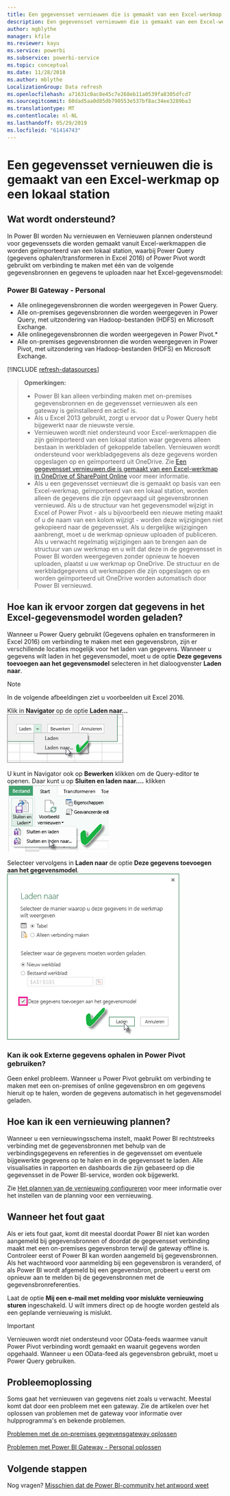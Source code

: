 ```yaml
---
title: Een gegevensset vernieuwen die is gemaakt van een Excel-werkmap - lokaal
description: Een gegevensset vernieuwen die is gemaakt van een Excel-werkmap op een lokaal station
author: mgblythe
manager: kfile
ms.reviewer: kayu
ms.service: powerbi
ms.subservice: powerbi-service
ms.topic: conceptual
ms.date: 11/28/2018
ms.author: mblythe
LocalizationGroup: Data refresh
ms.openlocfilehash: a71631c0ac8e45c7e268eb11a0539fa8305dfcd7
ms.sourcegitcommit: 60dad5aa0d85db790553e537bf8ac34ee3289ba3
ms.translationtype: MT
ms.contentlocale: nl-NL
ms.lasthandoff: 05/29/2019
ms.locfileid: "61414743"
---
```

# <a name="refresh-a-dataset-created-from-an-excel-workbook-on-a-local-drive"></a>Een gegevensset vernieuwen die is gemaakt van een Excel-werkmap op een lokaal station
## <a name="whats-supported"></a>Wat wordt ondersteund?
In Power BI worden Nu vernieuwen en Vernieuwen plannen ondersteund voor gegevenssets die worden gemaakt vanuit Excel-werkmappen die worden geïmporteerd van een lokaal station, waarbij Power Query (gegevens ophalen/transformeren in Excel 2016) of Power Pivot wordt gebruikt om verbinding te maken met één van de volgende gegevensbronnen en gegevens te uploaden naar het Excel-gegevensmodel:  

### <a name="power-bi-gateway---personal"></a>Power BI Gateway - Personal
* Alle onlinegegevensbronnen die worden weergegeven in Power Query.
* Alle on-premises gegevensbronnen die worden weergegeven in Power Query, met uitzondering van Hadoop-bestanden (HDFS) en Microsoft Exchange.
* Alle onlinegegevensbronnen die worden weergegeven in Power Pivot.\*
* Alle on-premises gegevensbronnen die worden weergegeven in Power Pivot, met uitzondering van Hadoop-bestanden (HDFS) en Microsoft Exchange.

<!-- Refresh Data sources-->
[!INCLUDE [refresh-datasources](./includes/refresh-datasources.md)]

> **Opmerkingen:**  
> 
> * Power BI kan alleen verbinding maken met on-premises gegevensbronnen en de gegevensset vernieuwen als een gateway is geïnstalleerd en actief is.
> * Als u Excel 2013 gebruikt, zorgt u ervoor dat u Power Query hebt bijgewerkt naar de nieuwste versie.
> * Vernieuwen wordt niet ondersteund voor Excel-werkmappen die zijn geïmporteerd van een lokaal station waar gegevens alleen bestaan in werkbladen of gekoppelde tabellen. Vernieuwen wordt ondersteund voor werkbladgegevens als deze gegevens worden opgeslagen op en geïmporteerd uit OneDrive. Zie [Een gegevensset vernieuwen die is gemaakt van een Excel-werkmap in OneDrive of SharePoint Online](refresh-excel-file-onedrive.md) voor meer informatie.
> * Als u een gegevensset vernieuwt die is gemaakt op basis van een Excel-werkmap, geïmporteerd van een lokaal station, worden alleen de gegevens die zijn opgevraagd uit gegevensbronnen vernieuwd. Als u de structuur van het gegevensmodel wijzigt in Excel of Power Pivot - als u bijvoorbeeld een nieuwe meting maakt of u de naam van een kolom wijzigt - worden deze wijzigingen niet gekopieerd naar de gegevensset. Als u dergelijke wijzigingen aanbrengt, moet u de werkmap opnieuw uploaden of publiceren. Als u verwacht regelmatig wijzigingen aan te brengen aan de structuur van uw werkmap en u wilt dat deze in de gegevensset in Power BI worden weergegeven zonder opnieuw te hoeven uploaden, plaatst u uw werkmap op OneDrive. De structuur en de werkbladgegevens uit werkmappen die zijn opgeslagen op en worden geïmporteerd uit OneDrive worden automatisch door Power BI vernieuwd.
> 
> 

## <a name="how-do-i-make-sure-data-is-loaded-to-the-excel-data-model"></a>Hoe kan ik ervoor zorgen dat gegevens in het Excel-gegevensmodel worden geladen?
Wanneer u Power Query gebruikt (Gegevens ophalen en transformeren in Excel 2016) om verbinding te maken met een gegevensbron, zijn er verschillende locaties mogelijk voor het laden van gegevens. Wanneer u gegevens wilt laden in het gegevensmodel, moet u de optie **Deze gegevens toevoegen aan het gegevensmodel** selecteren in het dialoogvenster **Laden naar**.

> [!NOTE]
> In de volgende afbeeldingen ziet u voorbeelden uit Excel 2016.
> 
> 

Klik in **Navigator** op de optie **Laden naar...**  
    ![](media/refresh-excel-file-local-drive/refresh_loadtodm_1.png)

U kunt in Navigator ook op **Bewerken** klikken om de Query-editor te openen. Daar kunt u op **Sluiten en laden naar....** klikken  
    ![](media/refresh-excel-file-local-drive/refresh_loadtodm_2.png)

Selecteer vervolgens in **Laden naar** de optie **Deze gegevens toevoegen aan het gegevensmodel**.  
    ![](media/refresh-excel-file-local-drive/refresh_loadtodm_3.png)

### <a name="what-if-i-use-get-external-data-in-power-pivot"></a>Kan ik ook Externe gegevens ophalen in Power Pivot gebruiken?
Geen enkel probleem. Wanneer u Power Pivot gebruikt om verbinding te maken met een on-premises of online gegevensbron en om gegevens hieruit op te halen, worden de gegevens automatisch in het gegevensmodel geladen.

## <a name="how-do-i-schedule-refresh"></a>Hoe kan ik een vernieuwing plannen?
Wanneer u een vernieuwingsschema instelt, maakt Power BI rechtstreeks verbinding met de gegevensbronnen met behulp van de verbindingsgegevens en referenties in de gegevensset om eventuele bijgewerkte gegevens op te halen en in de gegevensset te laden. Alle visualisaties in rapporten en dashboards die zijn gebaseerd op die gegevensset in de Power BI-service, worden ook bijgewerkt.

Zie [Het plannen van de vernieuwing configureren](refresh-scheduled-refresh.md) voor meer informatie over het instellen van de planning voor een vernieuwing.

## <a name="when-things-go-wrong"></a>Wanneer het fout gaat
Als er iets fout gaat, komt dit meestal doordat Power BI niet kan worden aangemeld bij gegevensbronnen of doordat de gegevensset verbinding maakt met een on-premises gegevensbron terwijl de gateway offline is. Controleer eerst of Power BI kan worden aangemeld bij gegevensbronnen. Als het wachtwoord voor aanmelding bij een gegevensbron is veranderd, of als Power BI wordt afgemeld bij een gegevensbron, probeert u eerst om opnieuw aan te melden bij de gegevensbronnen met de gegevensbronreferenties.

Laat de optie **Mij een e-mail met melding voor mislukte vernieuwing sturen** ingeschakeld. U wilt immers direct op de hoogte worden gesteld als een geplande vernieuwing is mislukt.

>[!IMPORTANT]
>Vernieuwen wordt niet ondersteund voor OData-feeds waarmee vanuit Power Pivot verbinding wordt gemaakt en waaruit gegevens worden opgehaald. Wanneer u een OData-feed als gegevensbron gebruikt, moet u Power Query gebruiken.

## <a name="troubleshooting"></a>Probleemoplossing
Soms gaat het vernieuwen van gegevens niet zoals u verwacht. Meestal komt dat door een probleem met een gateway. Zie de artikelen over het oplossen van problemen met de gateway voor informatie over hulpprogramma's en bekende problemen.

[Problemen met de on-premises gegevensgateway oplossen](service-gateway-onprem-tshoot.md)

[Problemen met Power BI Gateway - Personal oplossen](service-admin-troubleshooting-power-bi-personal-gateway.md)

## <a name="next-steps"></a>Volgende stappen
Nog vragen? [Misschien dat de Power BI-community het antwoord weet](http://community.powerbi.com/)

